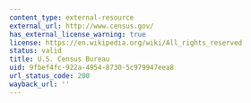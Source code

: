 ```yaml
---
content_type: external-resource
external_url: http://www.census.gov/
has_external_license_warning: true
license: https://en.wikipedia.org/wiki/All_rights_reserved
status: valid
title: U.S. Census Bureau
uid: 9fbef4fc-922a-4954-8730-5c979947eea8
url_status_code: 200
wayback_url: ''
---
```

